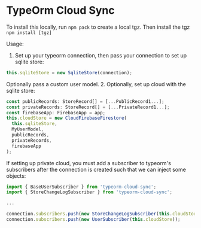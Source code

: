 # TypeOrm Cloud Sync
To install this locally, run `npm pack` to create a local tgz. Then install the tgz `npm install [tgz]`

Usage:

1. Set up your typeorm connection, then pass your connection to set up sqlite store:
```typescript
this.sqliteStore = new SqliteStore(connection);
```

Optionally pass a custom user model.
2. Optionally, set up cloud with the sqlite store:
```typescript
const publicRecords: StoreRecord[] = [...PublicRecord1...];
const privateRecords: StoreRecord[] = [...PrivateRecord1...];
const firebaseApp: FirebaseApp = app;
this.cloudStore = new CloudFirebaseFirestore(
  this.sqliteStore, 
  MyUserModel,
  publicRecords,
  privateRecords,
  firebaseApp
);
```

If setting up private cloud, you must add a subscriber to typeorm's subscribers after the connection is created such that we can inject some objects:

```typescript
import { BaseUserSubscriber } from 'typeorm-cloud-sync';
import { StoreChangeLogSubscriber } from 'typeorm-cloud-sync';

...

connection.subscribers.push(new StoreChangeLogSubscriber(this.cloudStore));
connection.subscribers.push(new UserSubscriber(this.cloudStore));
```
